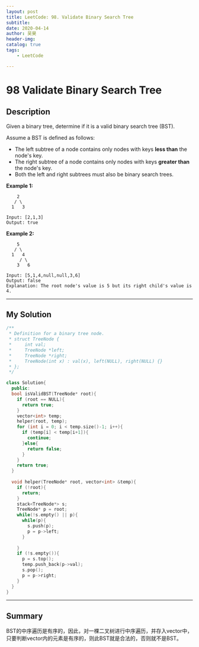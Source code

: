 ```yaml
---
layout:	post
title: LeetCode: 98. Validate Binary Search Tree
subtitle:
date: 2020-04-14
author: 吴昊
header-img:
catalog: true
tags:
	- LeetCode

---
```




# 98 Validate Binary Search Tree

## Description

 

Given a binary tree, determine if it is a valid binary search tree (BST).

Assume a BST is defined as follows:

- The left subtree of a node contains only nodes with keys **less than** the node's key.
- The right subtree of a node contains only nodes with keys **greater than** the node's key.
- Both the left and right subtrees must also be binary search trees.

 

**Example 1:**

```
    2
   / \
  1   3

Input: [2,1,3]
Output: true
```

**Example 2:**

```
    5
   / \
  1   4
     / \
    3   6

Input: [5,1,4,null,null,3,6]
Output: false
Explanation: The root node's value is 5 but its right child's value is 4.
```



---

## My Solution

```c++
/**
 * Definition for a binary tree node.
 * struct TreeNode {
 *     int val;
 *     TreeNode *left;
 *     TreeNode *right;
 *     TreeNode(int x) : val(x), left(NULL), right(NULL) {}
 * };
 */

class Solution{
  public:
  bool isValidBST(TreeNode* root){
    if (root == NULL){
      return true;
    }
    vector<int> temp;
    helper(root, temp);
    for (int i = 0; i < temp.size()-1; i++){
      if (temp[i] < temp[i+1]){
        continue;
      }else{
        return false;
      }
    }
    return true;
  }
  
  void helper(TreeNode* root, vector<int> &temp){
    if (!root){
      return;
    }
    stack<TreeNode*> s;
    TreeNode* p = root;
   	while(!s.empty() || p){
      while(p){
        s.push(p);
      	p = p->left;
      }
      
    }
    if (!s.empty()){
      p = s.top();
      temp.push_back(p->val);
      s.pop();
      p = p->right;
    }
  }  
}
```

---

## Summary

BST的中序遍历是有序的，因此，对一棵二叉树进行中序遍历，并存入vector中，只要判断vector内的元素是有序的，则此BST就是合法的，否则就不是BST。



